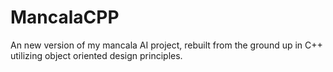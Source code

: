 # MancalaCPP
An new version of my mancala AI project, rebuilt from the ground up in C++ utilizing object oriented design principles.

